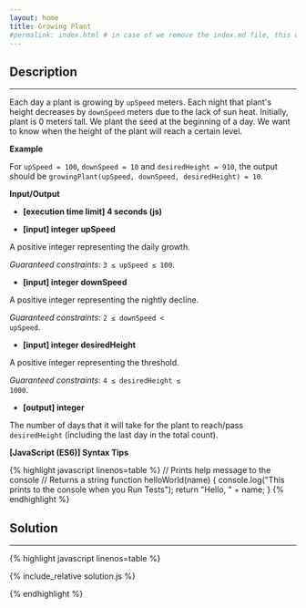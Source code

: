 ```yaml
---
layout: home
title: Growing Plant
#permalink: index.html # in case of we remove the index.md file, this doc will be the index page
---
```


<div class="row">
<div class="columnStmt" markdown="1">

## Description
------

Each day a plant is growing by <code>upSpeed</code> meters. Each night that plant's height decreases by <code>downSpeed</code> meters due to the lack of sun heat. Initially, plant is 0 meters tall. We plant the seed at the beginning of a day. We want to know when the height of the plant will reach a certain level.

**Example**

For <code>upSpeed = 100</code>, <code>downSpeed = 10</code> and <code>desiredHeight = 910</code>, the output should be
<code>growingPlant(upSpeed, downSpeed, desiredHeight) = 10</code>.

**Input/Output**

* **[execution time limit] 4 seconds (js)**

* **[input] integer upSpeed**

A positive integer representing the daily growth.

*Guaranteed constraints*:
<code>3 ≤ upSpeed ≤ 100</code>.

* **[input] integer downSpeed**

A positive integer representing the nightly decline.

*Guaranteed constraints*:
<code>2 ≤ downSpeed < upSpeed</code>.

* **[input] integer desiredHeight**

A positive integer representing the threshold.

*Guaranteed constraints*:
<code>4 ≤ desiredHeight ≤ 1000</code>.


* **[output] integer**

The number of days that it will take for the plant to reach/pass <code>desiredHeight</code> (including the last day in the total count).


**[JavaScript (ES6)] Syntax Tips**

{% highlight javascript linenos=table %}
// Prints help message to the console
// Returns a string
function helloWorld(name) {
    console.log("This prints to the console when you Run Tests");
    return "Hello, " + name;
}
{% endhighlight %}

</div>
<div class="columnSol" markdown="1">

## Solution
------

{% highlight javascript linenos=table %}

{% include_relative solution.js %}

{% endhighlight %}

</div>
</div>